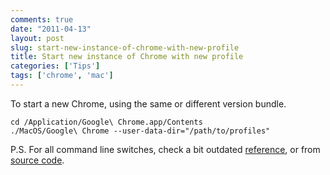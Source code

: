 ```yaml
---
comments: true
date: "2011-04-13"
layout: post
slug: start-new-instance-of-chrome-with-new-profile
title: Start new instance of Chrome with new profile
categories: ['Tips']
tags: ['chrome', 'mac']
---
```


To start a new Chrome, using the same or different version bundle.

    cd /Application/Google\ Chrome.app/Contents
    ./MacOS/Google\ Chrome --user-data-dir="/path/to/profiles"

P.S. For all command line switches, check a bit outdated [reference](http://www.ericdlarson.com/misc/chrome_command_line_flags.html), or from [source code](http://src.chromium.org/svn/trunk/src/chrome/common/chrome_switches.cc).
